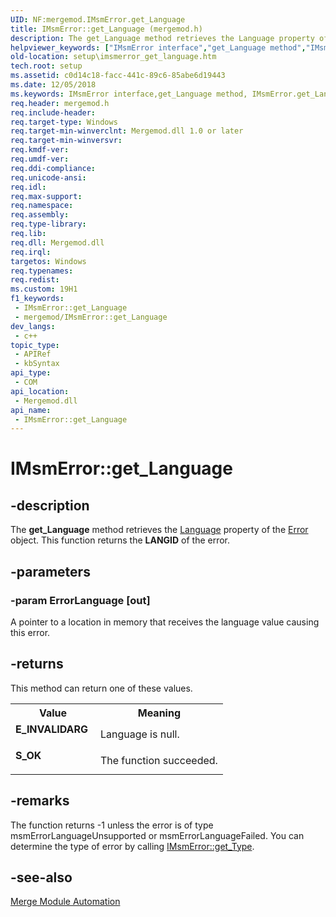 ```yaml
---
UID: NF:mergemod.IMsmError.get_Language
title: IMsmError::get_Language (mergemod.h)
description: The get_Language method retrieves the Language property of the Error object. This function returns the LANGID of the error.
helpviewer_keywords: ["IMsmError interface","get_Language method","IMsmError.get_Language","IMsmError::get_Language","_msi_get_language_function_error_object_","get_Language","get_Language method","get_Language method","IMsmError interface","mergemod/IMsmError::get_Language","setup.imsmerror_get_language"]
old-location: setup\imsmerror_get_language.htm
tech.root: setup
ms.assetid: c0d14c18-facc-441c-89c6-85abe6d19443
ms.date: 12/05/2018
ms.keywords: IMsmError interface,get_Language method, IMsmError.get_Language, IMsmError::get_Language, _msi_get_language_function_error_object_, get_Language, get_Language method, get_Language method,IMsmError interface, mergemod/IMsmError::get_Language, setup.imsmerror_get_language
req.header: mergemod.h
req.include-header: 
req.target-type: Windows
req.target-min-winverclnt: Mergemod.dll 1.0 or later
req.target-min-winversvr: 
req.kmdf-ver: 
req.umdf-ver: 
req.ddi-compliance: 
req.unicode-ansi: 
req.idl: 
req.max-support: 
req.namespace: 
req.assembly: 
req.type-library: 
req.lib: 
req.dll: Mergemod.dll
req.irql: 
targetos: Windows
req.typenames: 
req.redist: 
ms.custom: 19H1
f1_keywords:
 - IMsmError::get_Language
 - mergemod/IMsmError::get_Language
dev_langs:
 - c++
topic_type:
 - APIRef
 - kbSyntax
api_type:
 - COM
api_location:
 - Mergemod.dll
api_name:
 - IMsmError::get_Language
---
```


# IMsmError::get_Language


## -description

The 
<b>get_Language</b> method retrieves the 
<a href="/windows/desktop/Msi/dependency-language">Language</a> property of the 
<a href="/windows/desktop/Msi/error-object">Error</a> object. This function returns the <b>LANGID</b> of the error.

## -parameters

### -param ErrorLanguage [out]

A pointer to a location in memory that receives the language value causing this error.

## -returns

This method can return one of these values.

<table>
<tr>
<th>Value</th>
<th>Meaning</th>
</tr>
<tr>
<td width="40%">
<dl>
<dt><b>E_INVALIDARG</b></dt>
</dl>
</td>
<td width="60%">
Language is null.

</td>
</tr>
<tr>
<td width="40%">
<dl>
<dt><b>S_OK</b></dt>
</dl>
</td>
<td width="60%">
The function succeeded.

</td>
</tr>
</table>

## -remarks

The function returns -1 unless the error is of type msmErrorLanguageUnsupported or msmErrorLanguageFailed. You can determine the type of error by calling <a href="/windows/desktop/api/mergemod/nf-mergemod-imsmerror-get_type">IMsmError::get_Type</a>.

## -see-also

<a href="/windows/desktop/Msi/merge-module-automation">Merge Module Automation</a>

